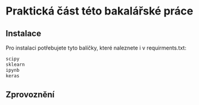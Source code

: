 # Praktická část této bakalářské práce

## Instalace

Pro instalaci potřebujete tyto balíčky, které naleznete i v requirments.txt:

```txt
scipy
sklearn
ipynb
keras

```

## Zprovoznění 
